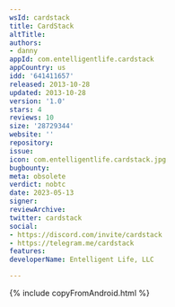 ```yaml
---
wsId: cardstack
title: CardStack
altTitle: 
authors:
- danny
appId: com.entelligentlife.cardstack
appCountry: us
idd: '641411657'
released: 2013-10-28
updated: 2013-10-28
version: '1.0'
stars: 4
reviews: 10
size: '28729344'
website: ''
repository: 
issue: 
icon: com.entelligentlife.cardstack.jpg
bugbounty: 
meta: obsolete
verdict: nobtc
date: 2023-05-13
signer: 
reviewArchive: 
twitter: cardstack
social:
- https://discord.com/invite/cardstack
- https://telegram.me/cardstack
features: 
developerName: Entelligent Life, LLC

---
```


{% include copyFromAndroid.html %}